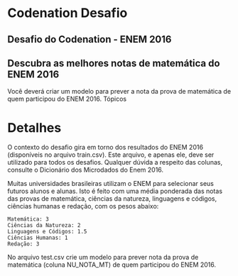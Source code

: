 # Codenation Desafio

## Desafio do Codenation - ENEM 2016

## Descubra as melhores notas de matemática do ENEM 2016

Você deverá criar um modelo para prever a nota da prova de matemática de quem participou do ENEM 2016.
Tópicos

# Detalhes

O contexto do desafio gira em torno dos resultados do ENEM 2016 (disponíveis no arquivo train.csv). Este arquivo, e apenas ele, deve ser utilizado para todos os desafios. Qualquer dúvida a respeito das colunas, consulte o Dicionário dos Microdados do Enem 2016.

Muitas universidades brasileiras utilizam o ENEM para selecionar seus futuros alunos e alunas. Isto é feito com uma média ponderada das notas das provas de matemática, ciências da natureza, linguagens e códigos, ciências humanas e redação, com os pesos abaixo:

    Matemática: 3
    Ciências da Natureza: 2
    Linguagens e Códigos: 1.5
    Ciências Humanas: 1
    Redação: 3

No arquivo test.csv crie um modelo para prever nota da prova de matemática (coluna NU_NOTA_MT) de quem participou do ENEM 2016.
